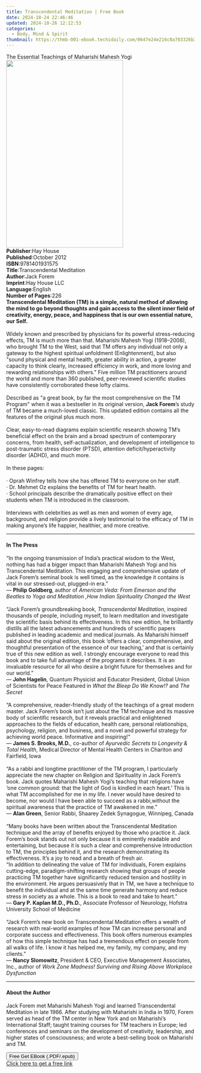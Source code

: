 ```yaml
---
title: Transcendental Meditation | Free Book
date: 2024-10-24 22:46:46
updated: 2024-10-26 12:12:53
categories:
  - Body, Mind & Spirit
thumbnail: https://thmb-001-ebook.techidaily.com/0647e24e216c0a783326b30134e8a510cdef38981e34bbffe2f376efe77a7d54.jpg
---
```

<main id="book-container">
  <div class="flex flex-col">
    <div class="book-brief flex-1 py-6 px-4 sm:p-6 md:py-10 md:px-8">
      <!-- brief-->
      <div class="book-brief-main">
        The Essential Teachings of Maharishi Mahesh Yogi
      </div>
    </div>
    <div
      class="book-meta-info flex-1 grid gap-4 col-start-1 col-end-3 row-start-1 sm:mb-6 sm:grid-cols-4 lg:gap-6 lg:col-start-2 lg:row-end-6 lg:row-span-6 lg:mb-0"
    >
      <div
        class="book-meta-info-left place-content-center mt-4 p-4 text-sm leading-6 col-start-2 col-span-2 dark:text-slate-400"
      >
        <img
          class="w-full h-500 object-cover rounded-lg sm:h-255 sm:col-span-2 lg:col-span-full"
          src="https://img-001-ebook.techidaily.com/ba42c5fae98796a80c770268d63ae82531025184cadbf62d183b32436cfeffb3.jpg"
          alt=""
          width="312"
          height="500"
        />
      </div>
      <div
        class="book-meta-info-right mt-2 col-start-1 row-start-2 col-span-3 self-center"
      >
        <!-- meta data  -->
        <div class="flex flex-col px-4 md:px-8">
          <div class="flex-1">
            <strong>Publisher</strong>:<span class="px-2">Hay House</span>
          </div>
          <div class="flex-1">
            <strong>Published</strong>:<span class="px-2">October 2012</span>
          </div>
          <div class="flex-1">
            <strong>ISBN</strong>:<span class="px-2">9781401931575</span>
          </div>
          <div class="flex-1">
            <strong>Title</strong>:<span class="px-2"
              >Transcendental Meditation</span
            >
          </div>
          <div class="flex-1">
            <strong>Author</strong>:<span class="px-2">Jack Forem</span>
          </div>
          <div class="flex-1">
            <strong>Imprint</strong>:<span class="px-2">Hay House LLC</span>
          </div>
          <div class="flex-1">
            <strong>Language</strong>:<span class="px-2">English</span>
          </div>
          <div class="flex-1">
            <strong>Number of Pages</strong>:<span class="px-2">226</span>
          </div>
        </div>
      </div>
    </div>
    <div class="book-description flex-1 py-6 px-4 sm:p-6 md:py-10 md:px-8">
      <div class="book-description-main">
        <div accordion-content="" id="description">
          <b
            >Transcendental Meditation (TM) is a simple, natural method of
            allowing the mind to go beyond thoughts and gain access to the
            silent inner field of creativity, energy, peace, and happiness that
            is our own essential nature, our Self. </b
          ><br /><br />Widely known and prescribed by physicians for its
          powerful stress-reducing effects, TM is much more than that. Maharishi
          Mahesh Yogi (1918–2008), who brought TM to the West, said that TM
          offers any individual not only a gateway to the highest spiritual
          unfoldment (Enlightenment), but also "sound physical and mental
          health, greater ability in action, a greater capacity to think
          clearly, increased efficiency in work, and more loving and rewarding
          relationships with others." Five million TM practitioners around the
          world and more than 360 published, peer-reviewed scientific studies
          have consistently corroborated these lofty claims.<br /><br />Described
          as "a great book, by far the most comprehensive on the TM Program"
          when it was a bestseller in its original version, <b>Jack Forem</b>’s
          study of TM became a much-loved classic. This updated edition contains
          all the features of the original plus much more. <br /><br />Clear,
          easy-to-read diagrams explain scientific research showing TM’s
          beneficial effect on the brain and a broad spectrum of contemporary
          concerns, from health, self-actualization, and development of
          intelligence to post-traumatic stress disorder (PTSD), attention
          deficit/hyperactivity disorder (ADHD), and much more. <br /><br />In
          these pages:<br /><br />· Oprah Winfrey tells how she has offered TM
          to everyone on her staff.<br />· Dr. Mehmet Oz explains the benefits
          of TM for heart health.<br />· School principals describe the
          dramatically positive effect on their students when TM is introduced
          in the classroom. <br /><br />Interviews with celebrities as well as
          men and women of every age, background, and religion provide a lively
          testimonial to the efficacy of TM in making anyone’s life happier,
          healthier, and more creative.
        </div>
        <div class="accordion-fader"></div>
      </div>
    </div>
    <div class="book-excerpts flex-1 py-6 px-4 sm:p-6 md:py-10 md:px-8">
      <!-- excerpts-->
      <div class="book-excerpts-main">
        <hr />
        <h4 class="placeholder placeholder-heading">
          <span>In The Press</span>
        </h4>
        <p>
          “In the ongoing transmission of India’s practical wisdom to the West,
          nothing has had a bigger impact than Maharishi Mahesh Yogi and his
          Transcendental Meditation. This engaging and comprehensive update of
          Jack Forem’s seminal book is well timed, as the knowledge it contains
          is vital in our stressed-out, plugged-in era.”<br />—
          <b>Philip Goldberg</b>, author of
          <i
            >American Veda: From Emerson and the Beatles to Yoga and Meditation
            ,How Indian Spirituality Changed the West<br /><br /></i
          >“Jack Forem’s groundbreaking book, <i>Transcendental Meditation</i>,
          inspired thousands of people, including myself, to learn meditation
          and investigate the scientific basis behind its effectiveness. In this
          new edition, he brilliantly distills all the latest advancements and
          hundreds of scientific papers published in leading academic and
          medical journals. As Maharishi himself said about the original
          edition, this book ‘offers a clear, comprehensive, and thoughtful
          presentation of the essence of our teaching,’ and that is certainly
          true of this new edition as well. I strongly encourage everyone to
          read this book and to take full advantage of the programs it
          describes. It is an invaluable resource for all who desire a bright
          future for themselves and for our world.”<br />— <b>John Hagelin</b>,
          Quantum Physicist and Educator President, Global Union of Scientists
          for Peace Featured in <i>What the Bleep Do We Know!?</i> and
          <i>The Secret<br /><br /></i>“A comprehensive, reader-friendly study
          of the teachings of a great modern master. Jack Forem’s book isn’t
          just about the TM technique and its massive body of scientific
          research, but it reveals practical and enlightened approaches to the
          fields of education, health care, personal relationships, psychology,
          religion, and business, and a novel and powerful strategy for
          achieving world peace. Informative and inspiring!”<br />—
          <b>James S. Brooks, M.D.</b>, co-author of
          <i>Ayurvedic Secrets to Longevity &amp; Total Health</i>, Medical
          Director of Mental Health Centers in Chariton and Fairfield, Iowa<br /><br />“As
          a rabbi and longtime practitioner of the TM program, I particularly
          appreciate the new chapter on Religion and Spirituality in Jack
          Forem’s book. Jack quotes Maharishi Mahesh Yogi’s teaching that
          religions have ‘one common ground: that the light of God is kindled in
          each heart.’ This is what TM accomplished for me in my life. I never
          would have desired to become, nor would I have been able to succeed as
          a rabbi,without the spiritual awareness that the practice of TM
          awakened in me.”<br />— <b>Alan Green</b>, Senior Rabbi, Shaarey Zedek
          Synagogue, Winnipeg, Canada <br /><br />“Many books have been written
          about the Transcendental Meditation technique and the array of
          benefits enjoyed by those who practice it. Jack Forem’s book stands
          out not only because it is eminently readable and entertaining, but
          because it is such a clear and comprehensive introduction to TM, the
          principles behind it, and the research demonstrating its
          effectiveness. It’s a joy to read and a breath of fresh air.<br />“In
          addition to delineating the value of TM for individuals, Forem
          explains cutting-edge, paradigm-shifting research showing that groups
          of people practicing TM together have significantly reduced tension
          and hostility in the environment. He argues persuasively that in TM,
          we have a technique to benefit the individual and at the same time
          generate harmony and reduce stress in society as a whole.&nbsp;This is
          a book to read and take to heart.”<br />—
          <b>Gary P. Kaplan M.D., Ph.D.</b>, Associate Professor of Neurology,
          Hofstra University School of Medicine<br /><br />“Jack Forem’s new
          book on Transcendental Meditation offers a wealth of research with
          real-world examples of how TM can increase personal and corporate
          success and effectiveness. This book offers numerous examples of how
          this simple technique has had a tremendous effect on people from all
          walks of life. I know it has helped me, my family, my company, and my
          clients.”<br />— <b>Nancy Slomowitz</b>, President &amp; CEO,
          Executive Management Associates, Inc., author of
          <i
            >Work Zone Madness! Surviving and Rising Above Workplace
            Dysfunction</i
          >
        </p>
      </div>
    </div>
    <div class="book-about-author flex-1 py-6 px-4 sm:p-6 md:py-10 md:px-8">
      <!-- about author-->
      <div class="book-main-author-main">
        <hr />
        <h4 class="placeholder placeholder-heading">
          <span>About the Author</span>
        </h4>
        <p>
          Jack Forem met Maharishi Mahesh Yogi and learned Transcendental
          Meditation in late 1966. After studying with Maharishi in India in
          1970, Forem served as head of the TM center in New York and on
          Maharishi’s International Staff; taught training courses for TM
          teachers in Europe; led conferences and seminars on the development of
          creativity, leadership, and higher states of consciousness; and wrote
          a best-selling book on Maharishi and TM.
        </p>
      </div>
    </div>
    <div class="book-free-get flex-1 py-6 px-4 sm:p-6 md:py-10 md:px-8">
      <button
        id="btn-free-get"
        class="bg-blue-500 hover:bg-blue-700 text-white font-bold py-2 px-4 rounded"
      >
        Free Get EBook (.PDF/.epub)
      </button>
      <div id="countdown-display" class="px-2 text-lg mt-2"></div>
      <a
        id="free-link"
        class="hidden bg-blue-500 hover:bg-blue-700 text-white font-bold py-2 px-4 rounded"
        href="https://www.ebooks.com/en-us/book/96317745/transcendental-meditation/jack-forem/"
        target="_blank"
        >Click here to get a free link</a
      >
    </div>
    <script>
      let countdownTime = 0;
      let countdownInterval = null;
      document
        .getElementById('btn-free-get')
        .addEventListener('click', startCountdown);
      function startCountdown() {
        countdownTime = new Date().getTime() + 60000 * 3;
        countdownInterval = setInterval(updateCountdown, 1000);
        document.getElementById('btn-free-get').disabled = true;
        document
          .getElementById('btn-free-get')
          .classList.add('bg-gray-500', 'cursor-not-allowed');
      }
      function updateCountdown() {
        let currentTime = new Date().getTime();
        let timeLeft = countdownTime - currentTime;
        let secondsLeft = Math.floor(timeLeft / 1000);
        document.getElementById('countdown-display').innerHTML =
          `Remaining time: ${secondsLeft} seconds.`;
        if (secondsLeft <= 0) {
          clearInterval(countdownInterval);
          document.getElementById('btn-free-get').classList.add('hidden');
          document.getElementById('free-link').classList.remove('hidden');
          document.getElementById('countdown-display').innerHTML = '';
        }
      }
    </script>
  </div>
</main>
